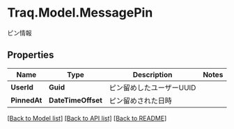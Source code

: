 # Traq.Model.MessagePin
ピン情報

## Properties

Name | Type | Description | Notes
------------ | ------------- | ------------- | -------------
**UserId** | **Guid** | ピン留めしたユーザーUUID | 
**PinnedAt** | **DateTimeOffset** | ピン留めされた日時 | 

[[Back to Model list]](../../README.md#documentation-for-models) [[Back to API list]](../../README.md#documentation-for-api-endpoints) [[Back to README]](../../README.md)

